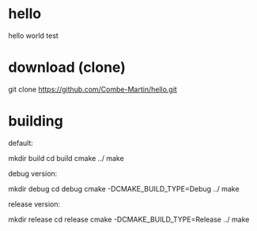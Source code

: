 hello
=====

hello world test


download (clone)
=====

git clone https://github.com/Combe-Martin/hello.git

building
=====

default:

mkdir build
cd build
cmake ../
make 

debug version: 

mkdir debug
cd debug
cmake -DCMAKE_BUILD_TYPE=Debug ../
make

release version:

mkdir release
cd release
cmake -DCMAKE_BUILD_TYPE=Release ../
make

